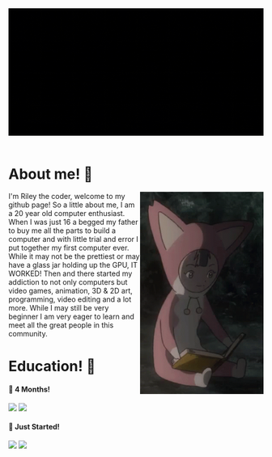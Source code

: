 <header>
     <img src="https://github.com/RileytheCoder/RileytheCoder/blob/main/assets/Welcome!.gif">
</header>
     <h1> About me! 📣</h1>
          <div>
               <img height="400" alt="gif" src="https://github.com/RileytheCoder/RileytheCoder/blob/main/assets/pino-ergo-proxy.gif" align="right">
                    <p>I'm Riley the coder, welcome to my github page! So a little about me, I am a 20 year old computer enthusiast. When I was just 16 a begged my father to buy me all the parts to build a computer and with little trial and error I put together my first computer ever. While it may not be the prettiest or may have a glass jar holding up the GPU, IT WORKED! Then and there started my addiction to not only computers but video games, animation, 3D & 2D art, programming, video editing and a lot more. While I may still be very beginner I am very eager to learn and meet all the great people in this community.<p>
               <h1>Education! 📝</h1>
                    <h4>🌟 4 Months!</h4>
                    <img src="https://camo.githubusercontent.com/0c3a16a22ae058cfe38a06dc9ea16404cf006409262f547c9ccfa3ec8b30f71e/68747470733a2f2f696d672e736869656c64732e696f2f62616467652f2d48544d4c352d4533344632363f7374796c653d666c61742d737175617265266c6f676f3d68746d6c35266c6f676f436f6c6f723d7768697465">
                    <img src="https://camo.githubusercontent.com/2435c2a64789b8a71c701a1a593b4a6e6869789bfb0626e515dc2a6b6dffa6c5/68747470733a2f2f696d672e736869656c64732e696f2f62616467652f2d435353332d3135373242363f7374796c653d666c61742d737175617265266c6f676f3d63737333"> 
                    <h4>🌟 Just Started!</h4>
                    <img src="https://camo.githubusercontent.com/137a7a0f28f9e326bcc81a5a0bd853c86435143774c15642d827a5788e778667/68747470733a2f2f696d672e736869656c64732e696f2f62616467652f2d52656163742d626c61636b3f7374796c653d666c61742d737175617265266c6f676f3d7265616374">
                    <img src="https://camo.githubusercontent.com/cf1a0ef083a2372d7f66b4691d5d25bfd8c098f42871e8da90edb1f32ed187c4/68747470733a2f2f696d672e736869656c64732e696f2f62616467652f2d4a6176615363726970742d626c61636b3f7374796c653d666c61742d737175617265266c6f676f3d6a617661736372697074">
          </div>
          <div>
          <h1></h1>
          </div>





